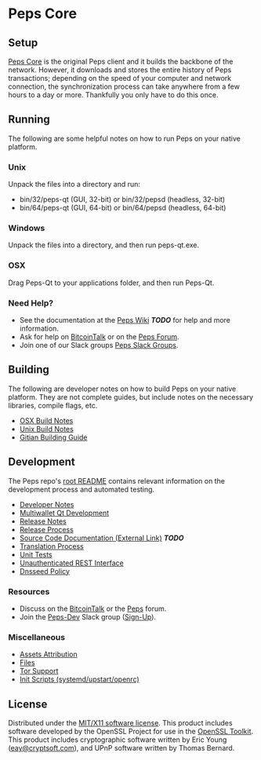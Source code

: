 Peps Core
=====================

Setup
---------------------
[Peps Core](http://peps.org/wallet) is the original Peps client and it builds the backbone of the network. However, it downloads and stores the entire history of Peps transactions; depending on the speed of your computer and network connection, the synchronization process can take anywhere from a few hours to a day or more. Thankfully you only have to do this once.

Running
---------------------
The following are some helpful notes on how to run Peps on your native platform.

### Unix

Unpack the files into a directory and run:

- bin/32/peps-qt (GUI, 32-bit) or bin/32/pepsd (headless, 32-bit)
- bin/64/peps-qt (GUI, 64-bit) or bin/64/pepsd (headless, 64-bit)

### Windows

Unpack the files into a directory, and then run peps-qt.exe.

### OSX

Drag Peps-Qt to your applications folder, and then run Peps-Qt.

### Need Help?

* See the documentation at the [Peps Wiki](https://en.bitcoin.it/wiki/Main_Page) ***TODO***
for help and more information.
* Ask for help on [BitcoinTalk](https://bitcointalk.org/index.php?topic=1262920.0) or on the [Peps Forum](http://forum.peps.org/).
* Join one of our Slack groups [Peps Slack Groups](https://peps.org/slack-logins/).

Building
---------------------
The following are developer notes on how to build Peps on your native platform. They are not complete guides, but include notes on the necessary libraries, compile flags, etc.

- [OSX Build Notes](build-osx.md)
- [Unix Build Notes](build-unix.md)
- [Gitian Building Guide](gitian-building.md)

Development
---------------------
The Peps repo's [root README](https://github.com/Peps-Project/Peps/blob/master/README.md) contains relevant information on the development process and automated testing.

- [Developer Notes](developer-notes.md)
- [Multiwallet Qt Development](multiwallet-qt.md)
- [Release Notes](release-notes.md)
- [Release Process](release-process.md)
- [Source Code Documentation (External Link)](https://dev.visucore.com/bitcoin/doxygen/) ***TODO***
- [Translation Process](translation_process.md)
- [Unit Tests](unit-tests.md)
- [Unauthenticated REST Interface](REST-interface.md)
- [Dnsseed Policy](dnsseed-policy.md)

### Resources

* Discuss on the [BitcoinTalk](https://bitcointalk.org/index.php?topic=1262920.0) or the [Peps](http://forum.peps.org/) forum.
* Join the [Peps-Dev](https://peps-dev.slack.com/) Slack group ([Sign-Up](https://peps-dev.herokuapp.com/)).

### Miscellaneous
- [Assets Attribution](assets-attribution.md)
- [Files](files.md)
- [Tor Support](tor.md)
- [Init Scripts (systemd/upstart/openrc)](init.md)

License
---------------------
Distributed under the [MIT/X11 software license](http://www.opensource.org/licenses/mit-license.php).
This product includes software developed by the OpenSSL Project for use in the [OpenSSL Toolkit](https://www.openssl.org/). This product includes
cryptographic software written by Eric Young ([eay@cryptsoft.com](mailto:eay@cryptsoft.com)), and UPnP software written by Thomas Bernard.
